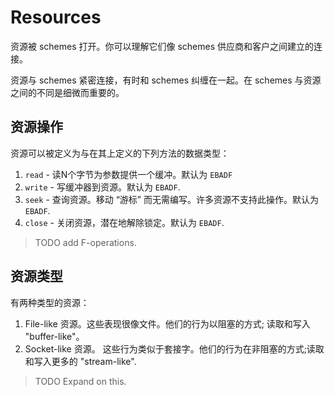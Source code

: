 Resources
=========

资源被 schemes 打开。你可以理解它们像 schemes 供应商和客户之间建立的连接。

资源与 schemes 紧密连接，有时和 schemes 纠缠在一起。在 schemes 与资源之间的不同是细微而重要的。

资源操作
-------------------

资源可以被定义为与在其上定义的下列方法的数据类型：

1. `read` - 读N个字节为参数提供一个缓冲。默认为 `EBADF`
2. `write` - 写缓冲器到资源。默认为 `EBADF`.
3. `seek` - 查询资源。移动 “游标” 而无需编写。许多资源不支持此操作。默认为 `EBADF`.
4. `close` - 关闭资源，潜在地解除锁定。默认为 `EBADF`.

> TODO add F-operations.

资源类型
-----------------

有两种类型的资源：

1. File-like 资源。这些表现很像文件。他们的行为以阻塞的方式; 读取和写入 "buffer-like"。
2. Socket-like 资源。 这些行为类似于套接字。他们的行为在非阻塞的方式;读取和写入更多的 "stream-like".

> TODO Expand on this.
